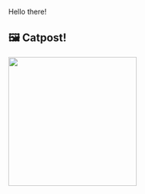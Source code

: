 Hello there!



## 🖼️ Catpost!

<sub>
    <img src="https://cdn2.thecatapi.com/images/9pp.jpg" height="256">
</sub>

